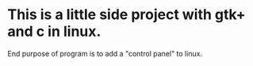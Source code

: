 # This is a little side project with gtk+ and c in linux.
End purpose of program is to add a "control panel" to linux.
